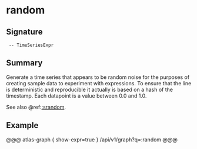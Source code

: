 
# random

## Signature

```
 -- TimeSeriesExpr
```
     
## Summary

Generate a time series that appears to be random noise for the purposes of
creating sample data to experiment with expressions. To ensure that the line is deterministic
and reproducible it actually is based on a hash of the timestamp. Each datapoint is a
value between 0.0 and 1.0.

See also @ref:[:srandom](srandom.md).

## Example

@@@ atlas-graph { show-expr=true }
/api/v1/graph?q=:random
@@@
